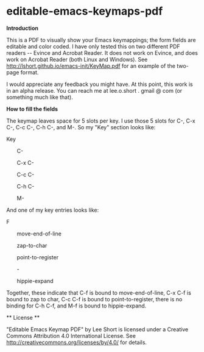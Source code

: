 editable-emacs-keymaps-pdf
==========================

**Introduction**

This is a PDF to visually show your Emacs keymappings; the form fields are editable and color coded.  I have only tested this on two different PDF readers -- Evince and Acrobat Reader.  It does not work on Evince, and does work on Acrobat Reader (both Linux and Windows).  See http://lshort.github.io/emacs-init/KeyMap.pdf for an example of the two-page format.

I would appreciate any feedback you might have.  At this point, this work is in an alpha release.  You can reach me at lee.o.short . gmail @ com (or something much like that).

**How to fill the fields**

The keymap leaves space for 5 slots per key.  I use those 5 slots for C-<key>, C-x C-<key>, C-c C-<key>, C-h C-<key>, and M-<key>. So my "Key" section looks like:

Key

&nbsp;&nbsp;&nbsp;&nbsp;&nbsp;&nbsp;   C-

&nbsp;&nbsp;&nbsp;&nbsp;&nbsp;&nbsp;    C-x C-

&nbsp;&nbsp;&nbsp;&nbsp;&nbsp;&nbsp;    C-c C-

&nbsp;&nbsp;&nbsp;&nbsp;&nbsp;&nbsp;    C-h C-

&nbsp;&nbsp;&nbsp;&nbsp;&nbsp;&nbsp;    M-

And one of my key entries looks like:

F

&nbsp;&nbsp;&nbsp;&nbsp;&nbsp;&nbsp;    move-end-of-line

&nbsp;&nbsp;&nbsp;&nbsp;&nbsp;&nbsp;    zap-to-char

&nbsp;&nbsp;&nbsp;&nbsp;&nbsp;&nbsp;    point-to-register

&nbsp;&nbsp;&nbsp;&nbsp;&nbsp;&nbsp;    -

&nbsp;&nbsp;&nbsp;&nbsp;&nbsp;&nbsp;    hippie-expand

Together, these indicate that C-f is bound to move-end-of-line, C-x C-f is bound to zap to char, C-c C-f is bound to point-to-register, there is no binding for C-h C-f, and M-f is bound to hippie-expand.

** License **

"Editable Emacs Keymap PDF" by Lee Short is licensed under a Creative Commons Attribution 4.0 International License.  See http://creativecommons.org/licenses/by/4.0/ for details.
